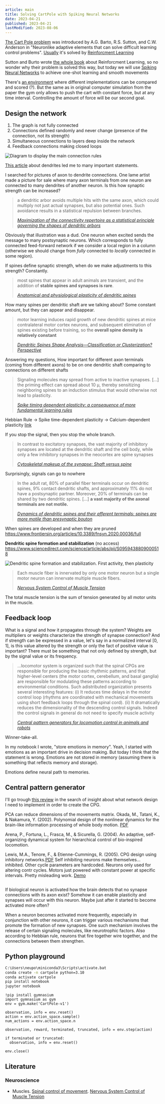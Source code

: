 ```yaml
---
article: main
title: Solving CartPole with Spiking Neural Networks
date: 2023-04-21
published: 2023-04-21
lastModified: 2023-08-06
---
```



[The Cart Pole problem](http://www.derongliu.org/adp/adp-cdrom/Barto1983.pdf) was introduced by A.G. Barto, R.S. Sutton, and C.W. Anderson in "Neuronlike adaptive elements that
can solve difficult learning control problems". [Usually](https://www.tensorflow.org/tutorials/reinforcement_learning/actor_critic) it's solved by [Reinforcment Learning](/ai/reinforcement-learning)



Sutton and Burto wrote [the whole book](https://inst.eecs.berkeley.edu/~cs188/sp20/assets/files/SuttonBartoIPRLBook2ndEd.pdf) about Reinforcment Learning, so no wonder why their problem is solved this way, but today we will use [Spiking Neural Networks](/ai/spiking-neural-networks) to achieve one-shot learning and smooth movements

There's [an environment](https://gymnasium.farama.org/environments/classic_control/cart_pole/) where different implementations can be compared and scored (?). But the same as in original computer simulation from the paper the gym only allows to push the cart with constant force, but at any time interval. Controlling the amount of force will be our second goal.

## Design the network


1. The graph is not fully connected
2. Connections defined randomly and never change (presence of the connection, not its strength)
3. Simultaneous connections to layers deep inside the network
4. Feedback connections making closed loops

![Diagram to display the main connection rules](./graph_rules.png)


[This article](https://www.ncbi.nlm.nih.gov/pmc/articles/PMC4071954/) about dendrites led me to many important statements.

I searched for pictures of axon to dendrite connections. One lame artist made a picture for sale where many axon terminals from one neuron are connected to many dendrites of another neuron. Is this how synaptic strength can be increased?

> a dendritic arbor avoids multiple hits with the same axon, which could multiply not just actual synapses, but also potential ones. 
> Such avoidance results in a statistical repulsion between branches. 
>
> [_Maximization of the connectivity repertoire as a statistical principle governing the shapes of dendritic arbors_](https://pubmed.ncbi.nlm.nih.gov/19622738/)

Obviously that illustration was a dud. One neuron when excited sends the message to many postsynaptic neurons. Which corresponds to fully connected feed-forward network if we consider a local region in a column (otherwise we should change from _fully_ connected to _locally_ connected in some region).

If spines define synaptic strength, when do we make adjustments to this strength? Constantly.

> most spines that appear in adult animals are transient, and the addition of **stable spines and synapses is rare**.
>
> [_Anatomical and physiological plasticity of dendritic spines_](https://sabatini.hms.harvard.edu/files/sabatinilab/files/2007_alvarez_annrevnsci.pdf)

How many spines per dendritic shaft are we talking about? Some constant amount, but they can appear and disappear.

> motor learning induces rapid growth of new dendritic spines at mice contralateral motor cortex neurons, and subsequent elimination of spines existing before training, so the **overall spine density is relatively constant**
>
> [_Dendritic Spines Shape Analysis—Classification or Clusterization? Perspective_](https://www.frontiersin.org/articles/10.3389/fnsyn.2020.00031/full)



Answering my questions, How important for different axon terminals (coming from different axons) to be on one dendritic shaft comparing to connections on different shafts

> Signaling molecules may spread from active to inactive synapses. [...] the priming effect can spread about 10 μ, thereby sensitizing neighboring spines to an induction stimulus that would otherwise not lead to plasticity.
>
> [_Spike timing dependent plasticity: a consequence of more fundamental learning rules_](https://www.frontiersin.org/articles/10.3389/fncom.2010.00019/full)

Hebbian Rule -> Spike time-dependent plasticity -> Calcium-dependent plasticity [link](https://www.frontiersin.org/articles/10.3389/fncom.2010.00019/full)


If you stop the signal, then you stop the whole branch.

> In contrast to excitatory synapses, the vast majority of inhibitory synapses are located at the dendritic shaft and the cell body, while only a few inhibitory synapses in the neocortex are spine synapses
>
> [_Cytoskeletal makeup of the synapse: Shaft versus spine_](https://onlinelibrary.wiley.com/doi/10.1002/cm.21583)

Surprisingly, signals can go to nowhere

> In the adult rat, 80% of parallel fiber terminals occur on dendritic spines, 9% contact dendritic shafts, and approximately 11% do not have a postsynaptic partner. 
> Moreover, 20% of terminals can be shared by two dendritic spines. 
> [...] **a vast majority of the axonal terminals are not motile.**
>
> [_Dynamics of dendritic spines and their afferent terminals: spines are more motile than presynaptic bouton_](https://www.sciencedirect.com/science/article/pii/S0012160604006657#aep-section-id29)


When spines are developed and when they are pruned https://www.frontiersin.org/articles/10.3389/fnsyn.2020.00036/full

**Dendritic spine formation and stabilization** (no access) https://www.sciencedirect.com/science/article/abs/pii/S0959438809000518

![Dendritic spine formation and stabilization. First activity, then plasticity](./dendritic-spine-formation-and-stabilization.jpg)


> Each muscle fiber is innervated by only one motor neuron but a single motor neuron can innervate multiple muscle fibers.
>
> [_Nervous System Control of Muscle Tension_](https://open.oregonstate.education/aandp/chapter/10-4-nervous-system-control-of-muscle-tension/)

The total muscle tension is the sum of tension generated by all motor units in the muscle.


## Feedback loop

What is a signal and how it propagates through the system? Weights are multipliers or weights characterize the strength of synapse connection?
And if strength can be expressed in a value, let's say in a normalized interval $[0,1]$, is this value altered by the strength or only the fact of positive value is important? There must be something that not only defined by strength, but by the signal value or its frequency.

> ...locomotor system is organized such that the spinal CPGs are responsible for producing the basic rhythmic patterns, 
> and that higher-level centers (the motor cortex, cerebellum, and basal ganglia)
> are responsible for modulating these patterns according to environmental conditions.
> Such adistributed organization presents several interesting features:
> (i) It reduces time delays in the motor control loop (rhythms are coordinated with mechanical movements using short feedback loops through the spinal cord). 
> (ii) It dramatically reduces the dimensionality of the descending control signals.
> Indeed the control signals in general do not need to specify muscle activity
>
> [_Central pattern generators for locomotion control in animals and robots_](https://www.cs.cmu.edu/~hgeyer/Teaching/R16-899B/Papers/Ijspeert08NeuralNEtworks.pdf)

Winner-take-all.

In my notebook I wrote, "store emotions in memory". Yeah, I started with emotions as an important drive in decision making. But today I think that the statement is wrong. Emotions are not stored in memory (assuming there is something that reflects memory and storage). 

Emotions define neural path to memories.


## Central pattern generator

I'll go trough [this review](https://www.cs.cmu.edu/~hgeyer/Teaching/R16-899B/Papers/Ijspeert08NeuralNEtworks.pdf) in the search of insight about what network design I need to implement in order to create the CPG.

PCA can reduce dimensions of the movements matrix. Okada, M., Tatani, K., & Nakamura, Y. (2002). Polynomial design of the nonlinear
dynamics for the brain-like information processing of whole body motion. [PDF](https://citeseerx.ist.psu.edu/document?repid=rep1&type=pdf&doi=ffac4860c8b2d17408b3e5491e377995666f62de)

Arena, P., Fortuna, L., Frasca, M., & Sicurella, G. (2004). An adaptive, self-organizing dynamical system for hierarchical control of bio-inspired locomotion. 


Lewis, M.A., Tenore, F., & Etienne-Cummings, R. (2005). CPG design using inhibitory networks.[PDF](https://www.researchgate.net/publication/221075459_CPG_Design_using_Inhibitory_Networks) 
Self inhibiting neurons make themselves... inhibited. Other cycle parameters are hardcoded. Neurons only used for altering contr cycles. Motors just powered with constant power at specific intervals. Pretty misleading work.
[Demo](https://www.youtube.com/watch?v=5ANDjYO6Cag)


##

If biological neuron is activated how the brain detects that no synapse connections with its axon exist? Somehow it can enable plasticity and synapses will occur with this neuron. Maybe just after it started to become activated more often?

When a neuron becomes activated more frequently, especially in conjunction with other neurons, it can trigger various mechanisms that promote the formation of new synapses. One such mechanism involves the release of certain signaling molecules, like neurotrophic factors. Also according to Hebbian rule, neurons that fire together wire together, and the connections between them strengthen.


## Python playground

```bash
C:\Users\neupo\miniconda3\Scripts\activate.bat
conda create -n cartpole python=3.10
conda activate cartpole
pip install notebook
jupyter notebook
```

```jupyter
!pip install gymnasium
import gymnasium as gym
env = gym.make('CartPole-v1')

observation, info = env.reset()
action = env.action_space.sample()
num_actions = env.action_space.n

observation, reward, terminated, truncated, info = env.step(action)

if terminated or truncated:
  observation, info = env.reset()

env.close()
```


## Literature

### Neuroscience

- Muscles. [Spinal control of movement](https://openbooks.lib.msu.edu/neuroscience/chapter/spinal-control-of-movement/). [Nervous System Control of Muscle Tension](https://open.oregonstate.education/aandp/chapter/10-4-nervous-system-control-of-muscle-tension/)